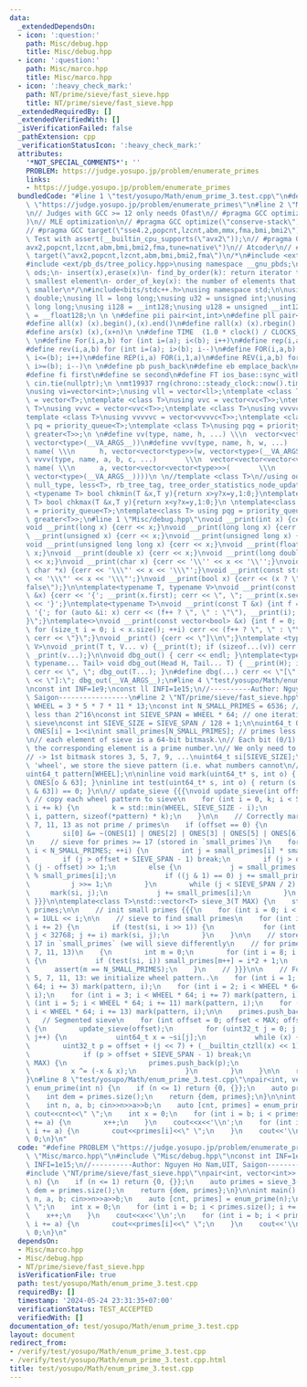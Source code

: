 ```yaml
---
data:
  _extendedDependsOn:
  - icon: ':question:'
    path: Misc/debug.hpp
    title: Misc/debug.hpp
  - icon: ':question:'
    path: Misc/marco.hpp
    title: Misc/marco.hpp
  - icon: ':heavy_check_mark:'
    path: NT/prime/sieve/fast_sieve.hpp
    title: NT/prime/sieve/fast_sieve.hpp
  _extendedRequiredBy: []
  _extendedVerifiedWith: []
  _isVerificationFailed: false
  _pathExtension: cpp
  _verificationStatusIcon: ':heavy_check_mark:'
  attributes:
    '*NOT_SPECIAL_COMMENTS*': ''
    PROBLEM: https://judge.yosupo.jp/problem/enumerate_primes
    links:
    - https://judge.yosupo.jp/problem/enumerate_primes
  bundledCode: "#line 1 \"test/yosupo/Math/enum_prime_3.test.cpp\"\n#define PROBLEM\
    \ \"https://judge.yosupo.jp/problem/enumerate_primes\"\n#line 2 \"Misc/marco.hpp\"\
    \n// Judges with GCC >= 12 only needs Ofast\n// #pragma GCC optimize(\"O3,no-stack-protector,fast-math,unroll-loops,tree-vectorize\"\
    )\n// MLE optimization\n// #pragma GCC optimize(\"conserve-stack\")\n// Old judges\n\
    // #pragma GCC target(\"sse4.2,popcnt,lzcnt,abm,mmx,fma,bmi,bmi2\")\n// New judges.\
    \ Test with assert(__builtin_cpu_supports(\"avx2\"));\n// #pragma GCC target(\"\
    avx2,popcnt,lzcnt,abm,bmi,bmi2,fma,tune=native\")\n// Atcoder\n// #pragma GCC\
    \ target(\"avx2,popcnt,lzcnt,abm,bmi,bmi2,fma\")\n/*\n#include <ext/pb_ds/assoc_container.hpp>\n\
    #include <ext/pb_ds/tree_policy.hpp>\nusing namespace __gnu_pbds;\ntypedef tree<int,null_type,less<int>,rb_tree_tag,tree_order_statistics_node_update>\
    \ ods;\n- insert(x),erase(x)\n- find_by_order(k): return iterator to the k-th\
    \ smallest element\n- order_of_key(x): the number of elements that are strictly\
    \ smaller\n*/\n#include<bits/stdc++.h>\nusing namespace std;\n\nusing ld = long\
    \ double;\nusing ll = long long;\nusing u32 = unsigned int;\nusing u64 = unsigned\
    \ long long;\nusing i128 = __int128;\nusing u128 = unsigned __int128;\nusing f128\
    \ = __float128;\n \n \n#define pii pair<int,int>\n#define pll pair<ll,ll>\n \n\
    #define all(x) (x).begin(),(x).end()\n#define rall(x) (x).rbegin(),(x).rend()\n\
    #define ars(x) (x),(x+n)\n \n#define TIME  (1.0 * clock() / CLOCKS_PER_SEC)\n\
    \ \n#define For(i,a,b) for (int i=(a); i<(b); i++)\n#define rep(i,a) For(i,0,a)\n\
    #define rev(i,a,b) for (int i=(a); i>(b); i--)\n#define FOR(i,a,b) for (int i=(a);\
    \ i<=(b); i++)\n#define REP(i,a) FOR(i,1,a)\n#define REV(i,a,b) for (int i=(a);\
    \ i>=(b); i--)\n \n#define pb push_back\n#define eb emplace_back\n#define mp make_pair\n\
    #define fi first\n#define se second\n#define FT ios_base::sync_with_stdio(false);\
    \ cin.tie(nullptr);\n \nmt19937 rng(chrono::steady_clock::now().time_since_epoch().count());\n\
    \nusing vi=vector<int>;\nusing vll = vector<ll>;\ntemplate <class T>\nusing vc\
    \ = vector<T>;\ntemplate <class T>\nusing vvc = vector<vc<T>>;\ntemplate <class\
    \ T>\nusing vvvc = vector<vvc<T>>;\ntemplate <class T>\nusing vvvvc = vector<vvvc<T>>;\n\
    template <class T>\nusing vvvvvc = vector<vvvvc<T>>;\ntemplate <class T>\nusing\
    \ pq = priority_queue<T>;\ntemplate <class T>\nusing pqg = priority_queue<T, vector<T>,\
    \ greater<T>>;\n \n#define vv(type, name, h, ...) \\\n  vector<vector<type>> name(h,\
    \ vector<type>(__VA_ARGS__))\n#define vvv(type, name, h, w, ...)   \\\n  vector<vector<vector<type>>>\
    \ name( \\\n      h, vector<vector<type>>(w, vector<type>(__VA_ARGS__)))\n#define\
    \ vvvv(type, name, a, b, c, ...)       \\\n  vector<vector<vector<vector<type>>>>\
    \ name( \\\n      a, vector<vector<vector<type>>>(       \\\n             b, vector<vector<type>>(c,\
    \ vector<type>(__VA_ARGS__))))\n \n//template <class T>\n//using ods =\n//   tree<T,\
    \ null_type, less<T>, rb_tree_tag, tree_order_statistics_node_update>;\n \ntemplate\
    \ <typename T> bool chkmin(T &x,T y){return x>y?x=y,1:0;}\ntemplate <typename\
    \ T> bool chkmax(T &x,T y){return x<y?x=y,1:0;}\n \ntemplate<class T> using pq\
    \ = priority_queue<T>;\ntemplate<class T> using pqg = priority_queue<T, vector<T>,\
    \ greater<T>>;\n#line 1 \"Misc/debug.hpp\"\nvoid __print(int x) {cerr << x;}\n\
    void __print(long x) {cerr << x;}\nvoid __print(long long x) {cerr << x;}\nvoid\
    \ __print(unsigned x) {cerr << x;}\nvoid __print(unsigned long x) {cerr << x;}\n\
    void __print(unsigned long long x) {cerr << x;}\nvoid __print(float x) {cerr <<\
    \ x;}\nvoid __print(double x) {cerr << x;}\nvoid __print(long double x) {cerr\
    \ << x;}\nvoid __print(char x) {cerr << '\\'' << x << '\\'';}\nvoid __print(const\
    \ char *x) {cerr << '\\\"' << x << '\\\"';}\nvoid __print(const string &x) {cerr\
    \ << '\\\"' << x << '\\\"';}\nvoid __print(bool x) {cerr << (x ? \"true\" : \"\
    false\");}\n\ntemplate<typename T, typename V>\nvoid __print(const pair<T, V>\
    \ &x) {cerr << '{'; __print(x.first); cerr << \", \"; __print(x.second); cerr\
    \ << '}';}\ntemplate<typename T>\nvoid __print(const T &x) {int f = 0; cerr <<\
    \ '{'; for (auto &i: x) cerr << (f++ ? \", \" : \"\"), __print(i); cerr << \"\
    }\";}\ntemplate<>\nvoid __print(const vector<bool> &x) {int f = 0; cerr << '{';\
    \ for (size_t i = 0; i < x.size(); ++i) cerr << (f++ ? \", \" : \"\"), __print(x[i]);\
    \ cerr << \"}\";}\nvoid _print() {cerr << \"]\\n\";}\ntemplate <typename T, typename...\
    \ V>\nvoid _print(T t, V... v) {__print(t); if (sizeof...(v)) cerr << \", \";\
    \ _print(v...);}\n\nvoid dbg_out() { cerr << endl; }\ntemplate<typename Head,\
    \ typename... Tail> void dbg_out(Head H, Tail... T) { __print(H); if (sizeof...(T))\
    \ cerr << \", \"; dbg_out(T...); }\n#define dbg(...) cerr << \"[\" << #__VA_ARGS__\
    \ << \"]:\"; dbg_out(__VA_ARGS__);\n#line 4 \"test/yosupo/Math/enum_prime_3.test.cpp\"\
    \nconst int INF=1e9;\nconst ll INFI=1e15;\n//----------Author: Nguyen Ho Nam,UIT,\
    \ Saigon-----------------\n#line 2 \"NT/prime/sieve/fast_sieve.hpp\"\nconst int\
    \ WHEEL = 3 * 5 * 7 * 11 * 13;\nconst int N_SMALL_PRIMES = 6536; // cnt primes\
    \ less than 2^16\nconst int SIEVE_SPAN = WHEEL * 64; // one iteration of segmented\
    \ sieve\nconst int SIEVE_SIZE = SIEVE_SPAN / 128 + 1;\n\nuint64_t ONES[64]; //\
    \ ONES[i] = 1<<i\nint small_primes[N_SMALL_PRIMES]; // primes less than 2^16\n\
    \n// each element of sieve is a 64-bit bitmask.\n// Each bit (0/1) stores whether\
    \ the corresponding element is a prime number.\n// We only need to store odd numbers\n\
    // -> 1st bitmask stores 3, 5, 7, 9, ...\nuint64_t si[SIEVE_SIZE];\n\n// for each\
    \ 'wheel', we store the sieve pattern (i.e. what numbers cannot\n// be primes)\n\
    uint64_t pattern[WHEEL];\n\ninline void mark(uint64_t* s, int o) { s[o >> 6] |=\
    \ ONES[o & 63]; }\ninline int test(uint64_t* s, int o) { return (s[o >> 6] & ONES[o\
    \ & 63]) == 0; }\n\n// update_sieve {{{\nvoid update_sieve(int offset) {\n   \
    \ // copy each wheel pattern to sieve\n    for (int i = 0, k; i < SIEVE_SIZE;\
    \ i += k) {\n        k = std::min(WHEEL, SIEVE_SIZE - i);\n        memcpy(si +\
    \ i, pattern, sizeof(*pattern) * k);\n    }\n\n    // Correctly mark 1, 3, 5,\
    \ 7, 11, 13 as not prime / primes\n    if (offset == 0) {\n        si[0] |= ONES[0];\n\
    \        si[0] &= ~(ONES[1] | ONES[2] | ONES[3] | ONES[5] | ONES[6]);\n    }\n\
    \n    // sieve for primes >= 17 (stored in `small_primes`)\n    for (int i = 0;\
    \ i < N_SMALL_PRIMES; ++i) {\n        int j = small_primes[i] * small_primes[i];\n\
    \        if (j > offset + SIEVE_SPAN - 1) break;\n        if (j > offset) j =\
    \ (j - offset) >> 1;\n        else {\n            j = small_primes[i] - offset\
    \ % small_primes[i];\n            if ((j & 1) == 0) j += small_primes[i];\n  \
    \          j >>= 1;\n        }\n        while (j < SIEVE_SPAN / 2) {\n       \
    \     mark(si, j);\n            j += small_primes[i];\n        }\n    }\n}\n//\
    \ }}}\n\ntemplate<class T>\nstd::vector<T> sieve_3(T MAX) {\n    std::vector<T>\
    \ primes;\n\n    // init small primes {{{\n    for (int i = 0; i < 64; ++i) ONES[i]\
    \ = 1ULL << i;\n\n    // sieve to find small primes\n    for (int i = 3; i < 256;\
    \ i += 2) {\n        if (test(si, i >> 1)) {\n            for (int j = i*i / 2;\
    \ j < 32768; j += i) mark(si, j);\n        }\n    }\n\n    // store primes >=\
    \ 17 in `small_primes` (we will sieve differently\n    // for primes 2, 3, 5,\
    \ 7, 11, 13)\n    {\n        int m = 0;\n        for (int i = 8; i < 32768; ++i)\
    \ {\n            if (test(si, i)) small_primes[m++] = i*2 + 1;\n        }\n  \
    \      assert(m == N_SMALL_PRIMES);\n    }\n    // }}}\n\n    // For primes 3,\
    \ 5, 7, 11, 13: we initialize wheel pattern..\n    for (int i = 1; i < WHEEL *\
    \ 64; i += 3) mark(pattern, i);\n    for (int i = 2; i < WHEEL * 64; i += 5) mark(pattern,\
    \ i);\n    for (int i = 3; i < WHEEL * 64; i += 7) mark(pattern, i);\n    for\
    \ (int i = 5; i < WHEEL * 64; i += 11) mark(pattern, i);\n    for (int i = 6;\
    \ i < WHEEL * 64; i += 13) mark(pattern, i);\n\n    primes.push_back(2);\n\n \
    \   // Segmented sieve\n    for (int offset = 0; offset < MAX; offset += SIEVE_SPAN)\
    \ {\n        update_sieve(offset);\n        for (uint32_t j = 0; j < SIEVE_SIZE;\
    \ j++) {\n            uint64_t x = ~si[j];\n            while (x) {\n        \
    \        uint32_t p = offset + (j << 7) + (__builtin_ctzll(x) << 1) + 1;\n   \
    \             if (p > offset + SIEVE_SPAN - 1) break;\n                if (p <=\
    \ MAX) {\n                    primes.push_back(p);\n                }\n      \
    \          x ^= (-x & x);\n            }\n        }\n    }\n\n    return primes;\n\
    }\n#line 8 \"test/yosupo/Math/enum_prime_3.test.cpp\"\npair<int, vector<int>>\
    \ enum_prime(int n) {\n    if (n <= 1) return {0, {}};\n    auto primes = sieve_3(n);\n\
    \    int dem = primes.size();\n    return {dem, primes};\n}\n\nint main() {\n\
    \    int n, a, b; cin>>n>>a>>b;\n    auto [cnt, primes] = enum_prime(n);\n   \
    \ cout<<cnt<<\" \";\n    int x = 0;\n    for (int i = b; i < primes.size(); i\
    \ += a) {\n        x++;\n    }\n    cout<<x<<'\\n';\n    for (int i = b; i < primes.size();\
    \ i += a) {\n        cout<<primes[i]<<\" \";\n    }\n    cout<<'\\n';\n    return\
    \ 0;\n}\n"
  code: "#define PROBLEM \"https://judge.yosupo.jp/problem/enumerate_primes\"\n#include\
    \ \"Misc/marco.hpp\"\n#include \"Misc/debug.hpp\"\nconst int INF=1e9;\nconst ll\
    \ INFI=1e15;\n//----------Author: Nguyen Ho Nam,UIT, Saigon-----------------\n\
    #include \"NT/prime/sieve/fast_sieve.hpp\"\npair<int, vector<int>> enum_prime(int\
    \ n) {\n    if (n <= 1) return {0, {}};\n    auto primes = sieve_3(n);\n    int\
    \ dem = primes.size();\n    return {dem, primes};\n}\n\nint main() {\n    int\
    \ n, a, b; cin>>n>>a>>b;\n    auto [cnt, primes] = enum_prime(n);\n    cout<<cnt<<\"\
    \ \";\n    int x = 0;\n    for (int i = b; i < primes.size(); i += a) {\n    \
    \    x++;\n    }\n    cout<<x<<'\\n';\n    for (int i = b; i < primes.size();\
    \ i += a) {\n        cout<<primes[i]<<\" \";\n    }\n    cout<<'\\n';\n    return\
    \ 0;\n}\n"
  dependsOn:
  - Misc/marco.hpp
  - Misc/debug.hpp
  - NT/prime/sieve/fast_sieve.hpp
  isVerificationFile: true
  path: test/yosupo/Math/enum_prime_3.test.cpp
  requiredBy: []
  timestamp: '2024-05-24 23:31:35+07:00'
  verificationStatus: TEST_ACCEPTED
  verifiedWith: []
documentation_of: test/yosupo/Math/enum_prime_3.test.cpp
layout: document
redirect_from:
- /verify/test/yosupo/Math/enum_prime_3.test.cpp
- /verify/test/yosupo/Math/enum_prime_3.test.cpp.html
title: test/yosupo/Math/enum_prime_3.test.cpp
---
```

